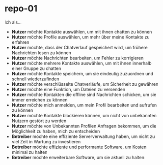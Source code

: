 # repo-01
Ich als...
  * <b>Nutzer</b> möchte Kontakte auswählen, um mit ihnen chatten zu können
  * <b>Nutzer</b> möchte Profile auswählen, um mehr über meine Kontakte zu erfahren
  * <b>Nutzer</b> möchte, dass der Chatverlauf gespeichert wird, um frühere Nachrichten lesen zu können
  * <b>Nutzer</b> möchte Nachrichten bearbeiten, um Fehler zu korrigieren
  * <b>Nutzer</b> möchte mehrere Kontakte auswählen, um mit ihnen innerhalb einer Gruppe zu chatten
  * <b>Nutzer</b> möchte Kontakte speichern, um sie eindeutig zuzuordnen und schnell wiederzufinden
  * <b>Nutzer</b> möchte verschlüsselte Chatverläufe, um Sicherheit zu gewähren 
  * <b>Nutzer</b> möchte eine Funktion, um Dateien zu versenden
  * <b>Nutzer</b> möchte Kontakten die offline sind Nachrichten schicken, um sie immer erreichen zu können 
  * <b>Nutzer</b> möchte mich anmelden, um mein Profil bearbeiten und aufrufen zu können
  * <b>Nutzer</b> möchte Kontakte blockieren können, um nicht von unbekannten Nutzern gestört zu werden
  * <b>Nutzer</b> möchte von Unbekannten Profilen Anfragen bekommen, um die Möglichkeit zu haben, mich zu entscheiden
  * <b>Betreiber</b> möchte eine effiziente Serververwaltung haben, um nicht zu viel Zeit in Wartung zu investieren
  * <b>Betreiber</b> möchte effiziente und performante Software, um Kosten minimal zu halten
  * <b>Betreiber</b> möchte erweiterbare Software, um sie aktuell zu halten  
  
  

